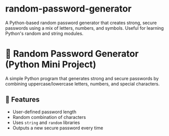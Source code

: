 # random-password-generator
A Python-based random password generator that creates strong, secure passwords using a mix of letters, numbers, and symbols. Useful for learning Python's random and string modules.

# 🔐 Random Password Generator (Python Mini Project)

A simple Python program that generates strong and secure passwords by combining uppercase/lowercase letters, numbers, and special characters.

## 📌 Features
- User-defined password length
- Random combination of characters
- Uses `string` and `random` libraries
- Outputs a new secure password every time


